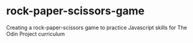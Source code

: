 # rock-paper-scissors-game
Creating a rock-paper-scissors game to practice Javascript skills for The Odin Project curriculum
